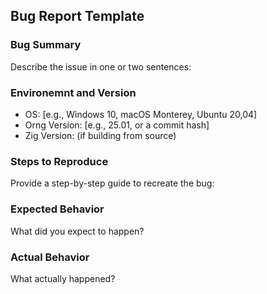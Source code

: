 
## Bug Report Template
### Bug Summary
Describe the issue in one or two sentences:


### Environemnt and Version
- OS: [e.g., Windows 10, macOS Monterey, Ubuntu 20,04]
- Orng Version: [e.g., 25.01, or a commit hash]
- Zig Version: (if building from source)

### Steps to Reproduce
Provide a step-by-step guide to recreate the bug:


### Expected Behavior
What did you expect to happen?


### Actual Behavior
What actually happened?

